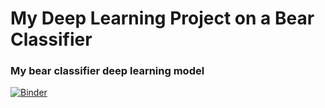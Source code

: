 # My Deep Learning Project on a Bear Classifier 
### My bear classifier deep learning model

[![Binder](https://mybinder.org/badge_logo.svg)](https://mybinder.org/v2/gh/omdgit/dl_projects/HEAD?urlpath=%2Fvoila%2Frender%2Fmy_bear_classifier.ipynb)

